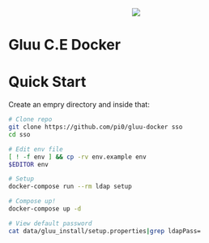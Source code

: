 <p align="center"><img src="https://www.gluu.org/wp-content/themes/gluu/images/gl.png"></p>

# Gluu C.E Docker

# Quick Start
Create an empry directory and inside that:

```bash
# Clone repo
git clone https://github.com/pi0/gluu-docker sso
cd sso

# Edit env file
[ ! -f env ] && cp -rv env.example env
$EDITOR env 

# Setup
docker-compose run --rm ldap setup

# Compose up!
docker-compose up -d

# View default password
cat data/gluu_install/setup.properties|grep ldapPass=
```

